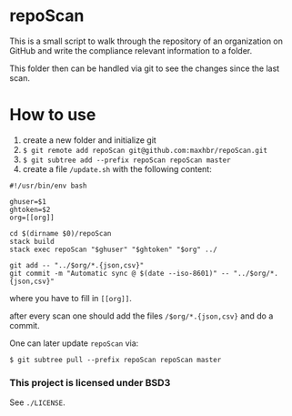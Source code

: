 # repoScan

This is a small script to walk through the repository of an organization on GitHub and write the compliance relevant information to a folder.

This folder then can be handled via git to see the changes since the last scan.

# How to use

1. create a new folder and initialize git
2. `$ git remote add repoScan git@github.com:maxhbr/repoScan.git`
3. `$ git subtree add --prefix repoScan repoScan master`
4. create a file `/update.sh` with the following content:
  ```
  #!/usr/bin/env bash
  
  ghuser=$1
  ghtoken=$2
  org=[[org]]
  
  cd $(dirname $0)/repoScan
  stack build
  stack exec repoScan "$ghuser" "$ghtoken" "$org" ../

  git add -- "../$org/*.{json,csv}"
  git commit -m "Automatic sync @ $(date --iso-8601)" -- "../$org/*.{json,csv}"
  ```
  where you have to fill in `[[org]]`.
  
after every scan one should add the files `/$org/*.{json,csv}` and do a commit.
  
One can later update `repoScan` via:
```
$ git subtree pull --prefix repoScan repoScan master
```

### This project is licensed under BSD3
See `./LICENSE`.
